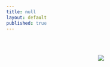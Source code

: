 ```yaml
---
title: null
layout: default
published: true
---
```

<br><br>
<center>

<a href="http://whauthepeople.com"><img src="https://d.maxfile.ro/pjzrpciihv.jpg">

</center>
